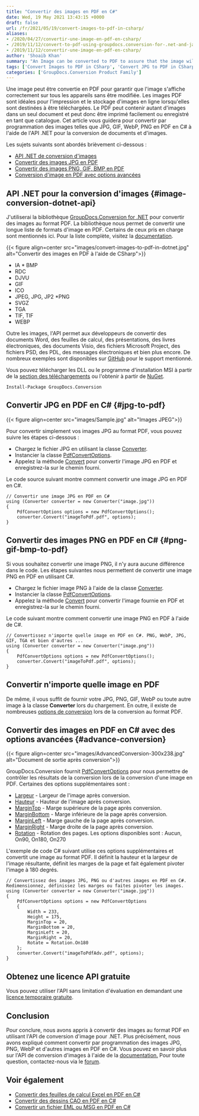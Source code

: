 ```yaml
---
title: "Convertir des images en PDF en C#"
date: Wed, 19 May 2021 13:43:15 +0000
draft: false
url: /fr/2021/05/19/convert-images-to-pdf-in-csharp/
aliases:
- /2020/04/27/convertir-une-image-en-pdf-en-csharp/
- /2019/11/12/convert-to-pdf-using-groupdocs.conversion-for-.net-and-java/
- /2019/11/12/convertir-une-image-en-pdf-en-csharp/
author: 'Shoaib Khan'
summary: "An Image can be converted to PDF to assure that the image will display correctly across devices without being altered. PDF images are ideal for printing and for storing images online when intended to be downloaded. PDF can hold as many images in one document so can be printed easily or saved as a catalog. This article will guide you to programmatically convert images like JPG, GIF, WebP, PNG to PDF in C# using .NET API for document and image conversion."
tags: ['Convert Images to PDF in CSharp', 'Convert JPG to PDF in CSharp', 'CSharp Image Conversion', 'JPG to PDF in CSharp', 'PNG to PDF in CSharp']
categories: ['GroupDocs.Conversion Product Family']
---
```


Une image peut être convertie en PDF pour garantir que l'image s'affiche correctement sur tous les appareils sans être modifiée. Les images PDF sont idéales pour l'impression et le stockage d'images en ligne lorsqu'elles sont destinées à être téléchargées. Le PDF peut contenir autant d'images dans un seul document et peut donc être imprimé facilement ou enregistré en tant que catalogue. Cet article vous guidera pour convertir par programmation des images telles que JPG, GIF, WebP, PNG en PDF en C# à l'aide de l'API .NET pour la conversion de documents et d'images.

Les sujets suivants sont abordés brièvement ci-dessous :

* [API .NET de conversion d'images][2]
* [Convertir des images JPG en PDF][3]
* [Convertir des images PNG, GIF, BMP en PDF][4]
* [Conversion d'image en PDF avec options avancées][5]

## API .NET pour la conversion d'images {#image-conversion-dotnet-api}

J'utiliserai la bibliothèque [GroupDocs.Conversion for .NET][6] pour convertir des images au format PDF. La bibliothèque nous permet de convertir une longue liste de formats d'image en PDF. Certains de ceux pris en charge sont mentionnés ici. Pour la liste complète, visitez la [documentation][7].



{{< figure align=center src="images/convert-images-to-pdf-in-dotnet.jpg" alt="Convertir des images en PDF à l'aide de CSharp">}}


* IA
* BMP
* RDC
* DJVU
* GIF
* ICO
* JPEG, JPG, JP2
*PNG
* SVGZ
* TGA
* TIF, TIF
* WEBP

Outre les images, l'API permet aux développeurs de convertir des documents Word, des feuilles de calcul, des présentations, des livres électroniques, des documents Visio, des fichiers Microsoft Project, des fichiers PSD, des PDL, des messages électroniques et bien plus encore. De nombreux exemples sont disponibles sur [GitHub][8] pour le support mentionné.

Vous pouvez télécharger les DLL ou le programme d'installation MSI à partir de la [section des téléchargements][9] ou l'obtenir à partir de [NuGet][10].

```
Install-Package GroupDocs.Conversion
```

## Convertir JPG en PDF en C# {#jpg-to-pdf}



{{< figure align=center src="images/Sample.jpg" alt="Images JPEG">}}


Pour convertir simplement vos images JPG au format PDF, vous pouvez suivre les étapes ci-dessous :

* Chargez le fichier JPG en utilisant la classe [Converter][11].
* Instancier la classe [PdfConvertOptions][12].
* Appelez la méthode [Convert][13] pour convertir l'image JPG en PDF et enregistrez-la sur le chemin fourni.

Le code source suivant montre comment convertir une image JPG en PDF en C#.

```
// Convertir une image JPG en PDF en C#
using (Converter converter = new Converter("image.jpg"))
{
    PdfConvertOptions options = new PdfConvertOptions();
    converter.Convert("imageToPdf.pdf", options);
}
```

## Convertir des images PNG en PDF en C# {#png-gif-bmp-to-pdf}

Si vous souhaitez convertir une image PNG, il n'y aura aucune différence dans le code. Les étapes suivantes nous permettent de convertir une image PNG en PDF en utilisant C#.

* Chargez le fichier image PNG à l'aide de la classe [Converter][14].
* Instancier la classe [PdfConvertOptions][15].
* Appelez la méthode [Convert][16] pour convertir l'image fournie en PDF et enregistrez-la sur le chemin fourni.

Le code suivant montre comment convertir une image PNG en PDF à l'aide de C#.

```
// Convertissez n'importe quelle image en PDF en C#. PNG, WebP, JPG, GIF, TGA et bien d'autres ...
using (Converter converter = new Converter("image.png"))
{
    PdfConvertOptions options = new PdfConvertOptions();
    converter.Convert("imageToPdf.pdf", options);
}
```

## Convertir n'importe quelle image en PDF

De même, il vous suffit de fournir votre JPG, PNG, GIF, WebP ou toute autre image à la classe **Converter** lors du chargement. En outre, il existe de nombreuses [options de conversion][17] lors de la conversion au format PDF.

## Convertir des images en PDF en C# avec des options avancées {#advance-conversion}



{{< figure align=center src="images/AdvancedConversion-300x238.jpg" alt="Document de sortie après conversion">}}


GroupDocs.Conversion fournit [PdfConvertOptions][18] pour nous permettre de contrôler les résultats de la conversion lors de la conversion d'une image en PDF. Certaines des options supplémentaires sont :

* [Largeur][19] - Largeur de l'image après conversion.
* [Hauteur][20] - Hauteur de l'image après conversion.
* [MarginTop][21] - Marge supérieure de la page après conversion.
* [MarginBottom][22] - Marge inférieure de la page après conversion.
* [MarginLeft][23] - Marge gauche de la page après conversion.
* [MarginRight][24] - Marge droite de la page après conversion.
* [Rotation][25] - Rotation des pages. Les options disponibles sont : Aucun, On90, On180, On270

L'exemple de code C# suivant utilise ces options supplémentaires et convertit une image au format PDF. Il définit la hauteur et la largeur de l'image résultante, définit les marges de la page et fait également pivoter l'image à 180 degrés.

```
// Convertissez des images JPG, PNG ou d'autres images en PDF en C#. Redimensionnez, définissez les marges ou faites pivoter les images.
using (Converter converter = new Converter("image.jpg"))
{
    PdfConvertOptions options = new PdfConvertOptions
    {
        Width = 233,
        Height = 175,
        MarginTop = 20,
        MarginBottom = 20,
        MarginLeft = 20,
        MarginRight = 20,
        Rotate = Rotation.On180
    };
    converter.Convert("imageToPdfAdv.pdf", options);
}
```

## Obtenez une licence API gratuite

Vous pouvez utiliser l'API sans limitation d'évaluation en demandant une [licence temporaire gratuite][26].

## Conclusion

Pour conclure, nous avons appris à convertir des images au format PDF en utilisant l'API de conversion d'image pour .NET. Plus précisément, nous avons expliqué comment convertir par programmation des images JPG, PNG, WebP et d'autres images en PDF en C#. Vous pouvez en savoir plus sur l'API de conversion d'images à l'aide de la [documentation.][27] Pour toute question, contactez-nous via le [forum][28].

## Voir également

* [Convertir des feuilles de calcul Excel en PDF en C#][29]
* [Convertir des dessins CAO en PDF en C#][30]
* [](https://blog.groupdocs.com/2021/04/21/convert-images-to-pdf-in-java/)[Convertir un fichier EML ou MSG en PDF en C#][31]







[1]: https://blog.groupdocs.com/2021/05/19/convert-images-to-pdf-in-csharp/
[2]: #image-conversion-dotnet-api
[3]: #jpg-to-pdf
[4]: #png-gif-bmp-to-pdf
[5]: #advance-conversion
[6]: https://products.groupdocs.com/conversion/net
[7]: https://docs.groupdocs.com/conversion/net/supported-document-formats/#SupportedDocumentFormats-ConversionfromImageFiletoOtherDocumentformats
[8]: https://github.com/groupdocs-conversion
[9]: https://downloads.groupdocs.com/conversion/net
[10]: https://www.nuget.org/packages/GroupDocs.Conversion/
[11]: https://apireference.groupdocs.com/net/conversion/groupdocs.conversion/converter
[12]: https://apireference.groupdocs.com/net/conversion/groupdocs.conversion.options.convert/pdfconvertoptions
[13]: https://apireference.groupdocs.com/conversion/net/groupdocs.conversion/converter/methods/convert/index
[14]: https://apireference.groupdocs.com/net/conversion/groupdocs.conversion/converter
[15]: https://apireference.groupdocs.com/net/conversion/groupdocs.conversion.options.convert/pdfconvertoptions
[16]: https://apireference.groupdocs.com/conversion/net/groupdocs.conversion/converter/methods/convert/index
[17]: https://docs.groupdocs.com/conversion/net/convert-to-pdf-with-advanced-options/
[18]: https://apireference.groupdocs.com/net/conversion/groupdocs.conversion.options.convert/pdfconvertoptions
[19]: https://apireference.groupdocs.com/net/conversion/groupdocs.conversion.options.convert/pdfconvertoptions/properties/width
[20]: https://apireference.groupdocs.com/net/conversion/groupdocs.conversion.options.convert/pdfconvertoptions/properties/height
[21]: https://apireference.groupdocs.com/net/conversion/groupdocs.conversion.options.convert/pdfconvertoptions/properties/margintop
[22]: https://apireference.groupdocs.com/net/conversion/groupdocs.conversion.options.convert/pdfconvertoptions/properties/marginbottom
[23]: https://apireference.groupdocs.com/net/conversion/groupdocs.conversion.options.convert/pdfconvertoptions/properties/marginleft
[24]: https://apireference.groupdocs.com/net/conversion/groupdocs.conversion.options.convert/pdfconvertoptions/properties/marginright
[25]: https://apireference.groupdocs.com/net/conversion/groupdocs.conversion.options.convert/pdfconvertoptions/properties/rotate
[26]: https://purchase.groupdocs.com/temporary-license
[27]: https://docs.groupdocs.com/conversion
[28]: https://forum.groupdocs.com/
[29]: https://blog.groupdocs.com/2021/11/14/convert-excel-spreadsheets-to-pdf-using-csharp/
[30]: https://blog.groupdocs.com/2020/11/08/convert-cad-drawings-to-pdf-in-csharp/
[31]: https://blog.groupdocs.com/2019/12/06/convert-eml-or-msg-file-to-pdf-in-csharp/


